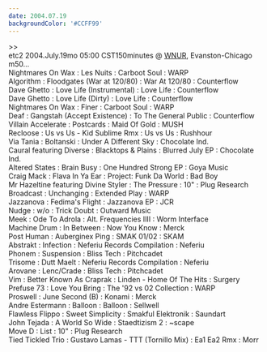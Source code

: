 ```yaml
---
date: 2004.07.19
backgroundColor: '#CCFF99'
---
```


\>>  
etc2 2004.July.19mo 05:00 CST150minutes @ [WNUR](http://www.wnur.org/), Evanston-Chicago  
m50...  
Nightmares On Wax : Les Nuits : Carboot Soul : WARP  
Algorithm : Floodgates (War at 120/80) : War At 120/80 : Counterflow  
Dave Ghetto : Love Life (Instrumental) : Love Life : Counterflow  
Dave Ghetto : Love Life (Dirty) : Love Life : Counterflow  
Nightmares On Wax : Finer : Carboot Soul : WARP  
Deaf : Gangstah (Accept Existence) : To The General Public : Counterflow  
Villain Accelerate : Postcards : Maid Of Gold : MUSH  
Recloose : Us vs Us - Kid Sublime Rmx : Us vs Us : Rushhour  
Via Tania : Boltanski : Under A Different Sky : Chocolate Ind.  
Caural featuring Diverse : Blacktops & Plains : Blurred July EP : Chocolate Ind.  
Altered States : Brain Busy : One Hundred Strong EP : Goya Music  
Craig Mack : Flava In Ya Ear : Project: Funk Da World : Bad Boy  
Mr Hazeltine featuring Divine Styler : The Pressure : 10" : Plug Research  
Broadcast : Unchanging : Extended Play : WARP  
Jazzanova : Fedima's Flight : Jazzanova EP : JCR  
Nudge : w/o : Trick Doubt : Outward Music  
Meek : Ode To Adrola : Alt. Frequencies IIII : Worm Interface  
Machine Drum : In Between : Now You Know : Merck  
Post Human : Auberginex Ping : SMAK 01/02 : SKAM  
Abstrakt : Infection : Neferiu Records Compilation : Neferiu  
Phonem : Suspension : Bliss Tech : Pitchcadet  
Trisome : Dutt Maelt : Neferiu Records Compilation : Neferiu  
Arovane : Lenc/Crade : Bliss Tech : Pitchcadet  
Vim : Better Known As Craprak : Linden - Home Of The Hits : Surgery  
Prefuse 73 : Love You Bring : The '92 vs 02 Collection : WARP  
Proswell : June Second (B) : Konami : Merck  
Andre Estermann : Balloon : Balloon : Sellwell  
Flawless Flippo : Sweet Simplicity : Smakful Elektronik : Saundart  
John Tejada : A World So Wide : Staedtizism 2 : ~scape  
Move D : List : 10" : Plug Research  
Tied Tickled Trio : Gustavo Lamas - TTT (Tornillo Mix) : Ea1 Ea2 Rmx : Morr